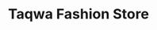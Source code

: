 ---
title: "Taqwa Fashion Store"
url: /trippunithura-ernakulam/taqwa-fashion-store/
shop: Schuhe
---